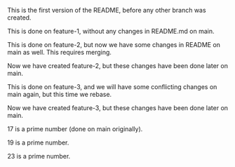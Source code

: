 This is the first version of the README, before any other branch was created.

This is done on feature-1, without any changes in README.md on main.

This is done on feature-2, but now we have some changes in README on main as well. This requires merging.

Now we have created feature-2, but these changes have been done later on main.

This is done on feature-3, and we will have some conflicting changes on main again, but this time we rebase.

Now we have created feature-3, but these changes have been done later on main.

17 is a prime number (done on main originally).

19 is a prime number.

23 is a prime number.